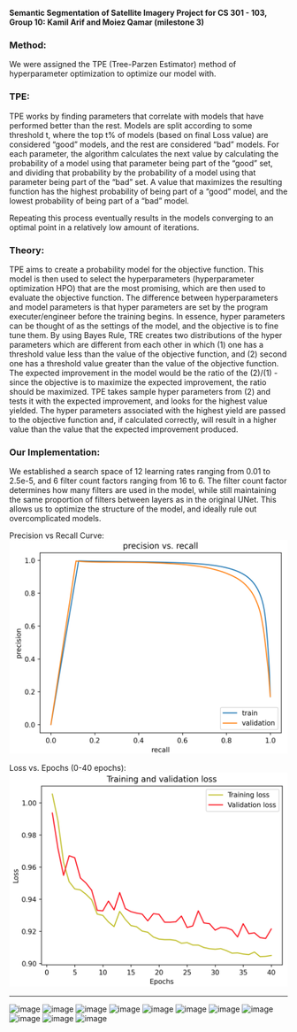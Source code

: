 **Semantic Segmentation of Satellite Imagery Project for CS 301 - 103,**
**Group 10: Kamil Arif and Moiez Qamar (milestone 3)**


### Method:
We were assigned the TPE (Tree-Parzen Estimator) method of hyperparameter optimization to optimize our model with. 


### TPE:
TPE works by finding parameters that correlate with models that have performed better than the rest. Models are split according to some threshold t, where the top t% of models (based on final Loss value) are considered “good” models, and the rest are considered “bad” models. For each parameter, the algorithm calculates the next value by calculating the probability of a model using that parameter being part of the “good” set, and dividing that probability by the probability of a model using that parameter being part of the “bad” set. A value that maximizes the resulting function has the highest probability of being part of a “good” model, and the lowest probability of being part of a “bad” model.

Repeating this process eventually results in the models converging to an optimal point in a relatively low amount of iterations. 


### Theory:
TPE aims to create a probability model for the objective function. This model is then used to select the hyperparameters (hyperparameter optimization HPO) that are the most promising, which are then used to evaluate the objective function. The difference between hyperparameters and model parameters is that hyper parameters are set by the program executer/engineer before the training begins. In essence, hyper parameters can be thought of as the settings of the model, and the objective is to fine tune them. By using Bayes Rule, TRE creates two distributions of the hyper parameters which are different from each other in which (1) one has a threshold value less than the value of the objective function, and (2) second one has a threshold value greater than the value of the objective function. The expected improvement in the model would be the ratio of the (2)/(1) - since the objective is to maximize the expected improvement, the ratio should be maximized. TPE takes sample hyper parameters from (2) and tests it with the expected improvement, and looks for the highest value yielded. The hyper parameters associated with the highest yield are passed to the objective function and, if calculated correctly, will result in a higher value than the value that the expected improvement produced.


### Our Implementation:
We established a search space of 12 learning rates ranging from 0.01 to 2.5e-5, and 6 filter count factors ranging from 16 to 6. The filter count factor determines how many filters are used in the model, while still maintaining the same proportion of filters between layers as in the original UNet. This allows us to optimize the structure of the model, and ideally rule out overcomplicated models.




  Precision vs Recall Curve:
![Precision vs Recall](https://github.com/moqm25/CS301_Project/blob/milestone-3/images/Precision%20vs%20Recall.png)


  Loss vs. Epochs (0-40 epochs):
![Loss vs. Epochs (0-40 epochs)](https://github.com/moqm25/CS301_Project/blob/milestone-3/images/Training%20and%20Validation%20Loss.png)
  
  ------------------------------------------------------------
![image](https://user-images.githubusercontent.com/31070777/202961470-fd1565e7-0824-4a16-a73f-bde0cbc68f56.png)
![image](https://user-images.githubusercontent.com/31070777/202961477-02436650-3fa9-44b2-939d-21371acbb01e.png)
![image](https://user-images.githubusercontent.com/31070777/202961485-8b9eb092-1605-4825-befa-c27ec94bd945.png)
![image](https://user-images.githubusercontent.com/31070777/202961495-5a2c3abc-2d17-4410-978b-39b0f4bf4ca8.png)
![image](https://user-images.githubusercontent.com/31070777/202961512-eec73e59-d3f2-4608-8d2a-144a2a9c72b8.png)
![image](https://user-images.githubusercontent.com/31070777/202961521-d6a62c70-a075-4ba6-8499-d6ef23445195.png)
![image](https://user-images.githubusercontent.com/31070777/202961530-9c425287-e0c4-47c5-a11a-6e060ea6446a.png)
![image](https://user-images.githubusercontent.com/31070777/202961543-80c7809f-3029-43cb-8743-cde08341f8d3.png)
![image](https://user-images.githubusercontent.com/31070777/202961550-f096246b-c251-4983-92cb-052eb79f898a.png)
![image](https://user-images.githubusercontent.com/31070777/202961561-3fb1fc21-67da-47e8-b7fc-4ca4c148dfa7.png)
![image](https://user-images.githubusercontent.com/31070777/202961611-a31be865-7540-414d-9e3b-4ac152d4e1d5.png)







